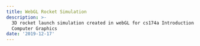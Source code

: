 ```yaml
---
title: WebGL Rocket Simulation
description: >-
  3D rocket launch simulation created in webGL for cs174a Introduction to
  Computer Graphics
date: '2019-12-17'
---
```


